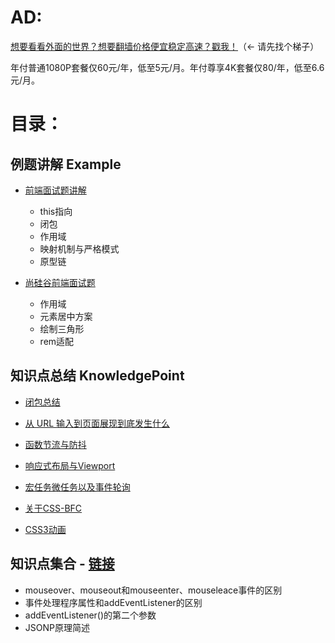 # AD:
[想要看看外面的世界？想要翻墙价格便宜稳定高速？戳我！](http://cp.dawangidc.com/aff.php?aff=753)（← 请先找个梯子）

年付普通1080P套餐仅60元/年，低至5元/月。年付尊享4K套餐仅80/年，低至6.6元/月。

# 目录：

## 例题讲解 Example

- [前端面试题讲解](https://github.com/EsunR/Daily-Study/blob/master/Note/example/%E5%89%8D%E7%AB%AF%E9%9D%A2%E8%AF%95%E9%A2%98%E8%AE%B2%E8%A7%A3.md)
  - this指向
  - 闭包
  - 作用域
  - 映射机制与严格模式
  - 原型链

- [尚硅谷前端面试题](https://github.com/EsunR/Daily-Study/blob/master/Note/example/%E5%B0%9A%E7%A1%85%E8%B0%B7%E5%89%8D%E7%AB%AF%E9%9D%A2%E8%AF%95%E9%A2%98.md)
  - 作用域
  - 元素居中方案
  - 绘制三角形
  - rem适配

## 知识点总结 KnowledgePoint

- [闭包总结](https://github.com/EsunR/Daily-Study/blob/master/Note/KnowledgePoint/%E9%97%AD%E5%8C%85%E6%80%BB%E7%BB%93.md)

- [从 URL 输入到页面展现到底发生什么](https://github.com/EsunR/Daily-Study/blob/master/Note/KnowledgePoint/%E4%BB%8Eurl%E8%BE%93%E5%85%A5%E5%88%B0%E9%A1%B5%E9%9D%A2%E5%B1%95%E7%8E%B0%E7%9A%84%E8%BF%87%E7%A8%8B.md)

- [函数节流与防抖](https://github.com/EsunR/Daily-Study/blob/master/Note/KnowledgePoint/%E5%87%BD%E6%95%B0%E8%8A%82%E6%B5%81%E4%B8%8E%E5%87%BD%E6%95%B0%E9%98%B2%E6%8A%96.md)

- [响应式布局与Viewport](https://github.com/EsunR/Daily-Study/blob/master/Note/KnowledgePoint/%E5%93%8D%E5%BA%94%E5%BC%8F%E5%B8%83%E5%B1%80%E4%B8%8EViewport.md)

- [宏任务微任务以及事件轮询](https://github.com/EsunR/Daily-Study/blob/master/Note/KnowledgePoint/%E5%AE%8F%E4%BB%BB%E5%8A%A1%E5%BE%AE%E4%BB%BB%E5%8A%A1%E4%BB%A5%E5%8F%8A%E4%BA%8B%E4%BB%B6%E8%BD%AE%E8%AF%A2.md)

- [关于CSS-BFC](https://github.com/EsunR/Daily-Study/blob/master/Note/KnowledgePoint/BFC.md)

- [CSS3动画](https://github.com/EsunR/Daily-Study/blob/master/Note/KnowledgePoint/CSS动画.md)


## 知识点集合 - [链接](https://github.com/EsunR/Daily-Study/blob/master/Note/知识点集合.md)

- mouseover、mouseout和mouseenter、mouseleace事件的区别
- 事件处理程序属性和addEventListener的区别
- addEventListener()的第二个参数
- JSONP原理简述
